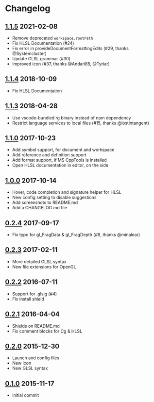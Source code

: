 # Changelog

## [1.1.5] 2021-02-08
* Remove deprecated `workspace.rootPath`
* Fix HLSL Documentation (#24)
* Fix error in provideDocumentFormattingEdits (#29, thanks @Systemcluster)
* Update GLSL grammar (#30)
* Improved icon (#37, thanks @Andari85, @Tyriar)

## [1.1.4] 2018-10-09
* Fix HLSL Documentation

## [1.1.3] 2018-04-28

* Use vscode-bundled rg binary instead of npm dependency
* Restrict language services to local files (#15, thanks @lostintangent)

## [1.1.0] 2017-10-23

* Add symbol support, for document and workspace
* Add reference and definition support
* Add format support, if MS CppTools is installed
* Open HLSL documentation in editor, on the side

## [1.0.0] 2017-10-14

* Hover, code completion and signature helper for HLSL
* New config setting to disable suggestions
* Add screenshots to README.md
* Add a CHANGELOG.md file

## [0.2.4] 2017-09-17

* Fix typo for gl_FragData & gl_FragDepth (#9, thanks @minalear)

## [0.2.3] 2017-02-11

* More detailed GLSL syntax
* New file extensions for OpenGL

## [0.2.2] 2016-07-11

* Support for .glslg (#4)
* Fix install shield

## [0.2.1] 2016-04-04

* Shields on README.md
* Fix comment blocks for Cg & HLSL

## [0.2.0] 2015-12-30

* Launch and config files
* New icon
* New GLSL syntax

## [0.1.0] 2015-11-17

* Initial commit

[1.1.5]: https://github.com/stef-levesque/vscode-shader/compare/98b6044edbfa3d316bf2e5ef4b50f82068fb74d5...06c8a4d291980708f90363f0f2fd02fe7c4f528f
[1.1.4]: https://github.com/stef-levesque/vscode-shader/compare/81be436a4f765ebec5418e7c7b309d228cd7697d...98b6044edbfa3d316bf2e5ef4b50f82068fb74d5
[1.1.3]: https://github.com/stef-levesque/vscode-shader/compare/a873126ce016e077a0af4fff46c324454738ae87...81be436a4f765ebec5418e7c7b309d228cd7697d
[1.1.0]: https://github.com/stef-levesque/vscode-shader/compare/f267849465eb65db750662fd9a363f42f7fb3146...58c81e53136d6549b5df943fe5650ae5c78b7564
[1.0.0]: https://github.com/stef-levesque/vscode-shader/compare/e00c227839e15ddf1361edc982cb5612ecf3c5ed...9d67fe5daa928c8608ee3d82c90335b1058bb4c7
[0.2.4]: https://github.com/stef-levesque/vscode-shader/compare/20c737c39f5529968c4f0813ab124b39f215899c...5c09b38d319c57fb08bdf220c792dd3c8cc4f472
[0.2.3]: https://github.com/stef-levesque/vscode-shader/compare/5190ee80f366babaa660bd64e0e1c0fe1fbffb53...c646bfae579fac36716c6299904e8a4f728c4972
[0.2.2]: https://github.com/stef-levesque/vscode-shader/compare/785b316a66a53146b6ec77a9ab95e59da80369ad...a1d3b263ac9be20f7575167e346a6eec64d6efba
[0.2.1]: https://github.com/stef-levesque/vscode-shader/compare/620868b7f2bd3fa01429951ed6eb3cd92bcbcb93...705eb2c5056e82dd490ce63abab3ed067f17b467
[0.2.0]: https://github.com/stef-levesque/vscode-shader/compare/596818fffc4270c565ecb47f229f894e7b00a048...8f7353f08249883916e7d9aad376d942aafd4f0a
[0.1.0]: https://github.com/stef-levesque/vscode-shader/commit/596818fffc4270c565ecb47f229f894e7b00a048